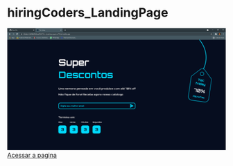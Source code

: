 # hiringCoders_LandingPage
<img src="https://github.com/Gibdike/hiringCoders_LandingPage/blob/master/img/Tec%20friday%20-%20Google%20Chrome%2013_7_2021%2015_24_38.png"
        alt="Demonstração da pagina"/>
<a href="https://60ede1c0b58d9d3ece924774--inspiring-payne-e751e0.netlify.app/"> Acessar a pagina </a>
